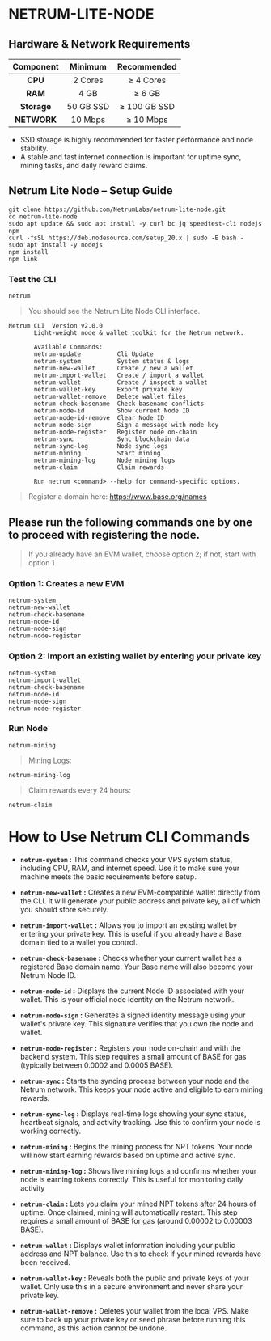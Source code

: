 # NETRUM-LITE-NODE

## Hardware & Network Requirements 

|  Component	|         Minimum           |       Recommended         |
| :---------: | :-----------------------: |:-----------------------:  |    
|   **CPU**   |         2 Cores           |        ≥ 4 Cores          |
|   **RAM**   |         4 GB              |        ≥ 6 GB             |
| **Storage** |         50 GB SSD         |        ≥ 100 GB SSD       |
| **NETWORK** |         10 Mbps           |        ≥ 10 Mbps          |

- SSD storage is highly recommended for faster performance and node stability.
- A stable and fast internet connection is important for uptime sync, mining tasks, and daily reward claims.

## Netrum Lite Node – Setup Guide

```
git clone https://github.com/NetrumLabs/netrum-lite-node.git
cd netrum-lite-node
sudo apt update && sudo apt install -y curl bc jq speedtest-cli nodejs npm
curl -fsSL https://deb.nodesource.com/setup_20.x | sudo -E bash -
sudo apt install -y nodejs
npm install
npm link
```

### Test the CLI
```
netrum
```

> You should see the Netrum Lite Node CLI interface.
```
Netrum CLI  Version v2.0.0
       Light-weight node & wallet toolkit for the Netrum network.

       Available Commands:
       netrum-update          Cli Update
       netrum-system          System status & logs
       netrum-new-wallet      Create / new a wallet
       netrum-import-wallet   Create / import a wallet
       netrum-wallet          Create / inspect a wallet
       netrum-wallet-key      Export private key
       netrum-wallet-remove   Delete wallet files
       netrum-check-basename  Check basename conflicts
       netrum-node-id         Show current Node ID
       netrum-node-id-remove  Clear Node ID
       netrum-node-sign       Sign a message with node key
       netrum-node-register   Register node on-chain
       netrum-sync            Sync blockchain data
       netrum-sync-log        Node sync logs
       netrum-mining          Start mining
       netrum-mining-log      Node mining logs
       netrum-claim           Claim rewards

       Run netrum <command> --help for command-specific options.
```

> Register a domain here: https://www.base.org/names

## Please run the following commands one by one to proceed with registering the node.
> If you already have an EVM wallet, choose option 2; if not, start with option 1
### Option 1: Creates a new EVM

```
netrum-system
netrum-new-wallet
netrum-check-basename
netrum-node-id
netrum-node-sign
netrum-node-register
```
### Option 2: Import an existing wallet by entering your private key

```
netrum-system
netrum-import-wallet
netrum-check-basename
netrum-node-id
netrum-node-sign
netrum-node-register
```

### Run Node 
```
netrum-mining
```
> Mining Logs: 
```
netrum-mining-log
```
> Claim rewards every 24 hours: 
```
netrum-claim
```

# How to Use Netrum CLI Commands

- **`netrum-system` :** This command checks your VPS system status, including CPU, RAM, and internet speed. Use it to make sure your machine meets the basic requirements before setup.


- **`netrum-new-wallet` :** Creates a new EVM-compatible wallet directly from the CLI. It will generate your public address and private key, all of which you should store securely.


- **`netrum-import-wallet` :** Allows you to import an existing wallet by entering your private key. This is useful if you already have a Base domain tied to a wallet you control.


- **`netrum-check-basename` :** Checks whether your current wallet has a registered Base domain name. Your Base name will also become your Netrum Node ID.


- **`netrum-node-id` :** Displays the current Node ID associated with your wallet. This is your official node identity on the Netrum network.


- **`netrum-node-sign` :** Generates a signed identity message using your wallet's private key. This signature verifies that you own the node and wallet.


- **`netrum-node-register` :** Registers your node on-chain and with the backend system. This step requires a small amount of BASE for gas (typically between 0.0002 and 0.0005 BASE).


- **`netrum-sync` :** Starts the syncing process between your node and the Netrum network. This keeps your node active and eligible to earn mining rewards.


- **`netrum-sync-log` :** Displays real-time logs showing your sync status, heartbeat signals, and activity tracking. Use this to confirm your node is working correctly.


- **`netrum-mining` :** Begins the mining process for NPT tokens. Your node will now start earning rewards based on uptime and active sync.


- **`netrum-mining-log` :** Shows live mining logs and confirms whether your node is earning tokens correctly. This is useful for monitoring daily activity


- **`netrum-claim` :** Lets you claim your mined NPT tokens after 24 hours of uptime. Once claimed, mining will automatically restart. This step requires a small amount of BASE for gas (around 0.00002 to 0.00003 BASE).


- **`netrum-wallet` :** Displays wallet information including your public address and NPT balance. Use this to check if your mined rewards have been received.


- **`netrum-wallet-key` :** Reveals both the public and private keys of your wallet. Only use this in a secure environment and never share your private key.


- **`netrum-wallet-remove` :** Deletes your wallet from the local VPS. Make sure to back up your private key or seed phrase before running this command, as this action cannot be undone.
